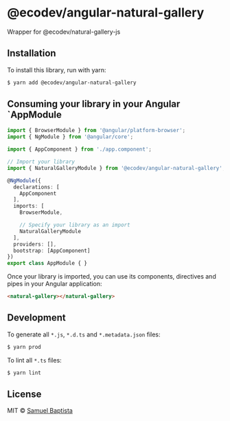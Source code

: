 # @ecodev/angular-natural-gallery

Wrapper for @ecodev/natural-gallery-js

## Installation

To install this library, run with yarn:

```bash
$ yarn add @ecodev/angular-natural-gallery
```

## Consuming your library in your Angular `AppModule

```typescript
import { BrowserModule } from '@angular/platform-browser';
import { NgModule } from '@angular/core';

import { AppComponent } from './app.component';

// Import your library
import { NaturalGalleryModule } from '@ecodev/angular-natural-gallery';

@NgModule({
  declarations: [
    AppComponent
  ],
  imports: [
    BrowserModule,

    // Specify your library as an import
    NaturalGalleryModule
  ],
  providers: [],
  bootstrap: [AppComponent]
})
export class AppModule { }
```

Once your library is imported, you can use its components, directives and pipes in your Angular application:

```html
<natural-gallery></natural-gallery>
```

## Development

To generate all `*.js`, `*.d.ts` and `*.metadata.json` files:

```bash
$ yarn prod
```

To lint all `*.ts` files:

```bash
$ yarn lint
```

## License

MIT © [Samuel Baptista](mailto:samuel.baptista@ecodev.ch)
